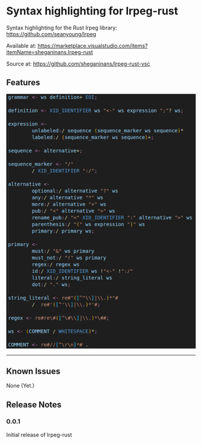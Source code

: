 # Syntax highlighting for lrpeg-rust

Syntax highlighting for the Rust lrpeg library: https://github.com/seanyoung/lrpeg

Available at: https://marketplace.visualstudio.com/items?itemName=sheganinans.lrpeg-rust

Source at: https://github.com/sheganinans/lrpeg-rust-vsc

## Features

![](images/self.png)

---

## Known Issues

None (Yet.)

## Release Notes

### 0.0.1

Initial release of lrpeg-rust
